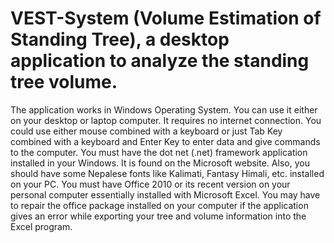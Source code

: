 # VEST-System (Volume Estimation of Standing Tree), a desktop application to analyze the standing tree volume.
The application works in Windows Operating System. You can use it either on your desktop or laptop computer. It requires no internet connection. You could use either mouse combined with a keyboard or just Tab Key combined with a keyboard and Enter Key to enter data and give commands to the computer. You must have the dot net (.net) framework application installed in your Windows. It is found on the Microsoft website. Also, you should have some Nepalese fonts like Kalimati, Fantasy Himali, etc. installed on your PC. You must have Office 2010 or its recent version on your personal computer essentially installed with Microsoft Excel. You may have to repair the office package installed on your computer if the application gives an error while exporting your tree and volume information into the Excel program. 
